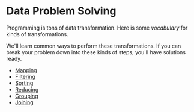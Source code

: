 # Data Problem Solving
Programming is tons of data transformation.
Here is some _vocabulary_ for kinds of transformations.

We'll learn common ways to perform these transformations.
If you can break your problem down into these kinds of steps, you'll have solutions ready.

* [Mapping](/notes/mapping.md)
* [Filtering](/notes/filtering.md)
* [Sorting](/notes/sorting.md)
* [Reducing](/notes/reducing.md)
* [Grouping](/notes/grouping.md)
* [Joining](/notes/joining.md)
